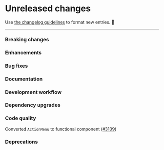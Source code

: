 # Unreleased changes

Use [the changelog guidelines](https://git.io/polaris-changelog-guidelines) to format new entries. 💜

---

### Breaking changes

### Enhancements

### Bug fixes

### Documentation

### Development workflow

### Dependency upgrades

### Code quality

Converted `ActionMenu` to functional component ([#3139](https://github.com/Shopify/polaris-react/pull/3193))

### Deprecations
